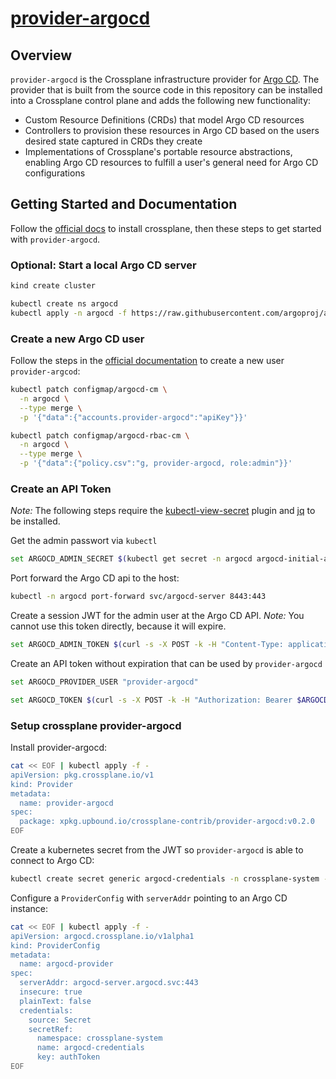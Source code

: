 
# [provider-argocd](https://github.com/crossplane-contrib/provider-argocd/blob/main/README.md)

## Overview

`provider-argocd` is the Crossplane infrastructure provider for
[Argo CD](https://argo-cd.readthedocs.io/). The provider that is built from the source code
in this repository can be installed into a Crossplane control plane and adds the
following new functionality:

* Custom Resource Definitions (CRDs) that model Argo CD resources
* Controllers to provision these resources in Argo CD based on the users desired
  state captured in CRDs they create
* Implementations of Crossplane's portable resource
  abstractions, enabling
  Argo CD resources to fulfill a user's general need for Argo CD configurations

## Getting Started and Documentation

Follow the [official docs](https://crossplane.io/docs/master/getting-started/install-configure.html#install-crossplane) to install crossplane, then these steps to get started with `provider-argocd`.

### Optional: Start a local Argo CD server
```bash
kind create cluster

kubectl create ns argocd
kubectl apply -n argocd -f https://raw.githubusercontent.com/argoproj/argo-cd/stable/manifests/install.yaml
```
### Create a new Argo CD user

Follow the steps in the [official documentation](https://argoproj.github.io/argo-cd/operator-manual/user-management/) to create a new user `provider-argcod`:

```bash
kubectl patch configmap/argocd-cm \
  -n argocd \
  --type merge \
  -p '{"data":{"accounts.provider-argocd":"apiKey"}}'

kubectl patch configmap/argocd-rbac-cm \
  -n argocd \
  --type merge \
  -p '{"data":{"policy.csv":"g, provider-argocd, role:admin"}}'
```

### Create an API Token

*Note:* The following steps require the [kubectl-view-secret](https://github.com/elsesiy/kubectl-view-secret) plugin and [jq](https://stedolan.github.io/jq/) to be installed.

Get the admin passwort via `kubectl`
```bash
set ARGOCD_ADMIN_SECRET $(kubectl get secret -n argocd argocd-initial-admin-secret -o jsonpath="{.data.password}" | base64 -d && echo)
```

Port forward the Argo CD api to the host:
```bash
kubectl -n argocd port-forward svc/argocd-server 8443:443
```

Create a session JWT for the admin user at the Argo CD API. *Note:* You cannot use this token directly, because it will expire.
```bash
set ARGOCD_ADMIN_TOKEN $(curl -s -X POST -k -H "Content-Type: application/json" --data '{"username":"admin","password":"'$ARGOCD_ADMIN_SECRET'"}' https://localhost:8443/api/v1/session | jq -r .token)
```

Create an API token without expiration that can be used by `provider-argocd`
```bash
set ARGOCD_PROVIDER_USER "provider-argocd"

set ARGOCD_TOKEN $(curl -s -X POST -k -H "Authorization: Bearer $ARGOCD_ADMIN_TOKEN" -H "Content-Type: application/json" https://localhost:8443/api/v1/account/$ARGOCD_PROVIDER_USER/token | jq -r .token)
```

### Setup crossplane provider-argocd

Install provider-argocd:
```bash
cat << EOF | kubectl apply -f -
apiVersion: pkg.crossplane.io/v1
kind: Provider
metadata:
  name: provider-argocd
spec:
  package: xpkg.upbound.io/crossplane-contrib/provider-argocd:v0.2.0
EOF
```
Create a kubernetes secret from the JWT so `provider-argocd` is able to connect to Argo CD:
```bash
kubectl create secret generic argocd-credentials -n crossplane-system --from-literal=authToken="$ARGOCD_TOKEN"
```

Configure a `ProviderConfig` with `serverAddr` pointing to an Argo CD instance:
```bash
cat << EOF | kubectl apply -f -
apiVersion: argocd.crossplane.io/v1alpha1
kind: ProviderConfig
metadata:
  name: argocd-provider
spec:
  serverAddr: argocd-server.argocd.svc:443
  insecure: true
  plainText: false
  credentials:
    source: Secret
    secretRef:
      namespace: crossplane-system
      name: argocd-credentials
      key: authToken
EOF
```